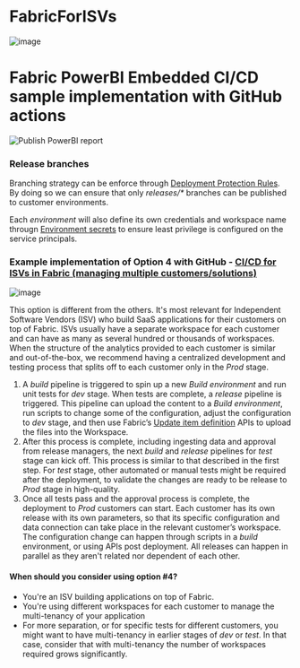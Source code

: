 # FabricForISVs

![image](https://github.com/user-attachments/assets/79ad4593-981d-4602-92c8-aff19ef7cd8c)


# Fabric PowerBI Embedded CI/CD sample implementation with GitHub actions

![Publish PowerBI report](https://github.com/msft-ch-dai/FabricForISVs/actions/workflows/publish_reports_to_fabric.yml/badge.svg)

### Release branches

Branching strategy can be enforce through [Deployment Protection Rules](https://docs.github.com/en/actions/managing-workflow-runs-and-deployments/managing-deployments/managing-environments-for-deployment). By doing so we can ensure that only *releases/\** branches can be published to customer environments.

Each *environment* will also define its own credentials and workspace name througn [Environment secrets](https://docs.github.com/en/actions/managing-workflow-runs-and-deployments/managing-deployments/managing-environments-for-deployment#environment-secrets) to ensure least privilege is configured on the service principals.

### Example implementation of Option 4 with GitHub - [CI/CD for ISVs in Fabric (managing multiple customers/solutions)](https://learn.microsoft.com/en-us/fabric/cicd/manage-deployment#option-4---cicd-for-isvs-in-fabric-managing-multiple-customerssolutions)

![image](https://github.com/user-attachments/assets/36d1dd62-7a5a-4aee-bf32-381c2842d171)



This option is different from the others. It's most relevant for Independent Software Vendors (ISV) who build SaaS applications for their customers on top of Fabric. ISVs usually have a separate workspace for each customer and can have as many as several hundred or thousands of workspaces. When the structure of the analytics provided to each customer is similar and out-of-the-box, we recommend having a centralized development and testing process that splits off to each customer only in the *Prod* stage.

1. A *build* pipeline is triggered to spin up a new *Build environment* and run unit tests for *dev* stage. When tests are complete, a *release* pipeline is triggered. This pipeline can upload the content to a *Build environment*, run scripts to change some of the configuration, adjust the configuration to *dev* stage, and then use Fabric’s [Update item definition](/rest/api/fabric/core/items/update-item) APIs to upload the files into the Workspace.
1. After this process is complete, including ingesting data and approval from release managers, the next *build* and *release* pipelines for *test* stage can kick off. This process is similar to that described in the first step. For *test* stage, other automated or manual tests might be required after the deployment, to validate the changes are ready to be release to *Prod* stage in high-quality.
1. Once all tests pass and the approval process is complete, the deployment to *Prod* customers can start. Each customer has its own release with its own parameters, so that its specific configuration and data connection can take place in the relevant customer’s workspace. The configuration change can happen through scripts in a *build* environment, or using APIs post deployment. All releases can happen in parallel as they aren't related nor dependent of each other.

#### When should you consider using option #4?

* You're an ISV building applications on top of Fabric.
* You're using different workspaces for each customer to manage the multi-tenancy of your application
* For more separation, or for specific tests for different customers, you might want to have multi-tenancy in earlier stages of *dev* or *test*. In that case, consider that with multi-tenancy the number of workspaces required grows significantly.
